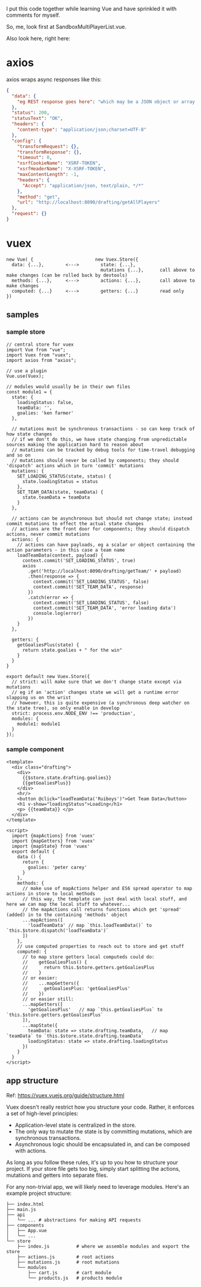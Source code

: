 I put this code together while learning Vue and have sprinkled it with comments for myself.

So, me, look first at SandboxMultiPlayerList.vue.

Also look here, right here: 

# axios

axios wraps async responses like this:

```JSON
{
  "data": {
    "eg REST response goes here": "which may be a JSON object or array or value"
  },
  "status": 200,
  "statusText": "OK",
  "headers": {
    "content-type": "application/json;charset=UTF-8"
  },
  "config": {
    "transformRequest": {},
    "transformResponse": {},
    "timeout": 0,
    "xsrfCookieName": "XSRF-TOKEN",
    "xsrfHeaderName": "X-XSRF-TOKEN",
    "maxContentLength": -1,
    "headers": {
      "Accept": "application/json, text/plain, */*"
    },
    "method": "get",
    "url": "http://localhost:8090/drafting/getAllPlayers"
  },
  "request": {}
}
```

# vuex

```
new Vue( {                       new Vuex.Store({
  data: {...},        <--->        state: {...},
                                   mutations {...},      call above to make changes (can be rolled back by devtools)
  methods: {...},     <--->        actions: {...},       call above to make changes      
  computed: {...}     <--->        getters: {...}        read only 
})
```

## samples
 
### sample store

```ecmascript 6
// central store for vuex
import Vue from "vue";
import Vuex from "vuex";
import axios from "axios";

// use a plugin
Vue.use(Vuex);

// modules would usually be in their own files
const module1 = {
  state: {
    loadingStatus: false,
    teamData: '',
    goalies: 'ken farmer'
  },

  // mutations must be synchronous transactions - so can keep track of how state changes
  // if we don't do this, we have state changing from unpredictable sources making the application hard to reason about
  // mutations can be tracked by debug tools for time-travel debugging and so on
  // mutations should never be called by components; they should 'dispatch' actions which in turn 'commit' mutations
  mutations: {
    SET_LOADING_STATUS(state, status) {
      state.loadingStatus = status
    },
    SET_TEAM_DATA(state, teamData) {
      state.teamData = teamData
    }
  },

  // actions can be asynchronous but should not change state; instead commit mutations to effect the actual state changes
  // actions are the front door for components; they should dispatch actions, never commit mutations
  actions: {
    // actions can have payloads, eg a scalar or object containing the action parameters - in this case a team name
    loadTeamData(context, payload) {
      context.commit('SET_LOADING_STATUS', true)
      axios
        .get('http://localhost:8090/drafting/getTeam/' + payload)
        .then(response => {
          context.commit('SET_LOADING_STATUS', false)
          context.commit('SET_TEAM_DATA', response)
        })
        .catch(error => {
          context.commit('SET_LOADING_STATUS', false)
          context.commit('SET_TEAM_DATA', 'error loading data')
          console.log(error)
        })
    }
  },

  getters: {
    getGoaliesPlus(state) {
      return state.goalies + " for the win"
    }
  }
}

export default new Vuex.Store({
  // strict: will make sure that we don't change state except via mutations
  // eg if an 'action' changes state we will get a runtime error slapping us on the wrist
  // however, this is quite expensive (a synchronous deep watcher on the state tree), so only enable in develop
  strict: process.env.NODE_ENV !== 'production',
  modules: {
    module1: module1
  }
});
```

### sample component

```vue
<template>
  <div class="drafting">
    <div>
      {{$store.state.drafting.goalies}}
      {{getGoaliesPlus}}
    </div>
    <hr/>
    <button @click="loadTeamData('Ruiboys')">Get Team Data</button>
    <h1 v-show="loadingStatus">Loading</h1>
    <p> {{teamData}} </p>
  </div>
</template>

<script>
  import {mapActions} from 'vuex'
  import {mapGetters} from 'vuex'
  import {mapState} from 'vuex'
  export default {
    data () {
      return {
        goalies: 'peter carey'
      }
    },
    methods: {
      // make use of mapActions helper and ES6 spread operator to map actions in store to local methods
      // this way, the template can just deal with local stuff, and here we can map the local stuff to whatever...
      // the mapActions call returns functions which get 'spread' (added) in to the containing 'methods' object
      ...mapActions([
        'loadTeamData' // map `this.loadTeamData()` to `this.$store.dispatch('loadTeamData')`
      ])
    },
    // use computed properties to reach out to store and get stuff
    computed: {
      // to map store getters local computeds could do:
      //    getGoaliesPlus() {
      //      return this.$store.getters.getGoaliesPlus
      //    }
      // or easier:
      //    ...mapGetters({
      //      getGoaliesPlus: 'getGoaliesPlus'
      //    })
      // or easier still:
      ...mapGetters([
        'getGoaliesPlus'   // map `this.getGoaliesPlus` to `this.$store.getters.getGoaliesPlus`
      ]),
      ...mapState({
        teamData: state => state.drafting.teamData,   // map `teamData` to `this.$store.state.drafting.teamData`
        loadingStatus: state => state.drafting.loadingStatus
      })
    }
  }
</script>
```

## app structure
Ref: https://vuex.vuejs.org/guide/structure.html

Vuex doesn't really restrict how you structure your code. Rather, it enforces a set of high-level principles:

* Application-level state is centralized in the store.
* The only way to mutate the state is by committing mutations, which are synchronous transactions.
* Asynchronous logic should be encapsulated in, and can be composed with actions.

As long as you follow these rules, it's up to you how to structure your project. If your store file gets too big, simply start splitting the actions, mutations and getters into separate files.

For any non-trivial app, we will likely need to leverage modules. Here's an example project structure:

```
├── index.html
├── main.js
├── api
│   └── ... # abstractions for making API requests
├── components
│   ├── App.vue
│   └── ...
└── store
    ├── index.js          # where we assemble modules and export the store
    ├── actions.js        # root actions
    ├── mutations.js      # root mutations
    └── modules
        ├── cart.js       # cart module
        └── products.js   # products module
```
